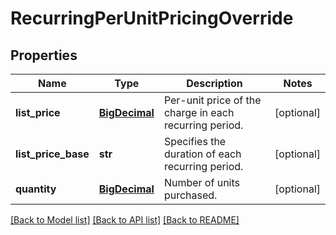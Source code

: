 # RecurringPerUnitPricingOverride

## Properties
Name | Type | Description | Notes
------------ | ------------- | ------------- | -------------
**list_price** | [**BigDecimal**](BigDecimal.md) | Per-unit price of the charge in each recurring period.  | [optional] 
**list_price_base** | **str** | Specifies the duration of each recurring period.  | [optional] 
**quantity** | [**BigDecimal**](BigDecimal.md) | Number of units purchased.  | [optional] 

[[Back to Model list]](../README.md#documentation-for-models) [[Back to API list]](../README.md#documentation-for-api-endpoints) [[Back to README]](../README.md)

